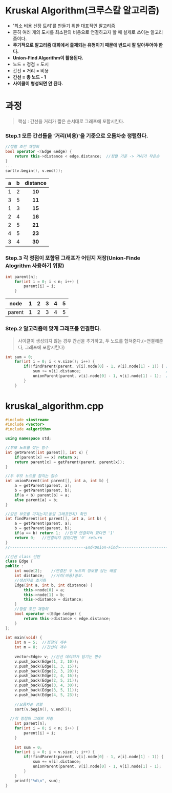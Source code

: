 # Kruskal Algorithm(크루스칼 알고리즘)
 - '최소 비용 신장 트리'를 만들기 위한 대표적인 알고리즘
 - 흔히 여러 개의 도시를 최소한의 비용으로 연결하고자 할 때 실제로 쓰이는 알고리즘이다.
 - **주기적으로 알고리즘 대회에서 출제되는 유형이기 때문에 반드시 잘 알아두어야 한다.**
 - **Union-Find Algorithm이 활용된다.**
 - 노드 = 정점 = 도시
 - 간선 = 거리 = 비용
 - **간선 = 총 노드 - 1**
 - **사이클이 형성되면 안 된다.**
 
# 과정
 > 핵심 : 간선을 거리가 짧은 순서대로 그래프에 포함시킨다.
### Step.1 모든 간선들을 '거리(비용)'을 기준으로 오름차순 정렬한다.
```C++
//정렬 조건 재정의
bool operator <(Edge &edge) {
    return this->distance < edge.distance;	//정렬 기준 -> 거리가 작은순  
}
...
sort(v.begin(), v.end());
```
| a | b | distance |
|:-:|:-:|:--------:|
| 1 | 2 | **10** |
| 3 | 5 | **11** |
| 1 | 3 | **15** |
| 2 | 4 | **16** |
| 2 | 5 | **21** |
| 4 | 5 | **23** |
| 3 | 4 | **30** |

### Step.3 각 정점이 포함된 그래프가 어딘지 저장(Union-Finde Alogrithm 사용하기 위함)
```C++
int parent[n];
    for(int i = 0; i < n; i++) {
        parent[i] = i;
    }
``` 
| node | 1 | 2 | 3 | 4 | 5 |
|:----:|:-:|:-:|:-:|:-:|:-:|
|parent| 1 | 2 | 3 | 4 | 5 |

### Step.2 알고리즘에 맞게 그래프를 연결한다.
> 사이클이 생성되지 않는 경우 간선을 추가하고, 두 노드를 합쳐준다.(=연결해준다, 그래프에 포함시킨다) 
```C++
int sum = 0;
	for(int i = 0; i < v.size(); i++) {
		if(!findParent(parent, v[i].node[0] - 1, v[i].node[1] - 1)) { //사이클이 발생하지 않는 경우 
			sum += v[i].distance;                                     //간선을 추가해주고 
			unionParent(parent, v[i].node[0] - 1, v[i].node[1] - 1);  //두 노드를 합쳐줌(=연결해줌, 그래프에 포함)
		}
	}
```

# kruskal_algorithm.cpp
```C++
#include <iostream>
#include <vector>
#include <algorithm>

using namespace std; 

//부모 노드를 찾는 함수 
int getParent(int parent[], int x) {
	if(parent[x] == x) return x;
	return parent[x] = getParent(parent, parent[x]);
}

//두 부모 노드를 합치는 함수
int unionParent(int parent[], int a, int b) {
	a = getParent(parent, a);
	b = getParent(parent, b);
	if(a < b) parent[b] = a;
	else parent[a] = b;
}

//같은 부모를 가지는지(동일 그래프인지) 확인
int findParent(int parent[], int a, int b) {
	a = getParent(parent, a);
	b = getParent(parent, b);
	if(a == b) return 1;  //만약 연결되어 있다면 '1'
	return 0;   //연결되지 않았다면 '0' return
} 
//---------------------------------End<Union-Find>---------------------------------//

//간선 class 선언
class Edge {
public :
	int node[2];	//연결된 두 노드의 정보를 담는 배열
	int distance;	//거리(비용)정보.
	//생성자로 초기화 
	Edge(int a, int b, int distance) {
		this->node[0] = a;
		this->node[1] = b;
		this->distance = distance;
	}
	//정렬 조건 재정의 
	bool operator <(Edge &edge) {
		return this->distance < edge.distance;
	}
};
 
int main(void) {
	int n = 5;	//정점의 개수
	int m = 8;	//간선의 개수
	
	vector<Edge> v;	//간선 데이터가 담기는 변수
	v.push_back(Edge(1, 2, 10)); 
	v.push_back(Edge(1, 3, 15));
	v.push_back(Edge(2, 3, 20));
	v.push_back(Edge(2, 4, 16));
	v.push_back(Edge(2, 5, 21));
	v.push_back(Edge(3, 4, 30));
	v.push_back(Edge(3, 5, 11));
	v.push_back(Edge(4, 5, 23));
	
	//오름차순 정렬
	sort(v.begin(), v.end()); 
  
  //각 정점의 그래프 저장
	int parent[n];
	for(int i = 0; i < n; i++) {
		parent[i] = i;
	}
	
	int sum = 0;
	for(int i = 0; i < v.size(); i++) {
		if(!findParent(parent, v[i].node[0] - 1, v[i].node[1] - 1)) {
			sum += v[i].distance;
			unionParent(parent, v[i].node[0] - 1, v[i].node[1] - 1);
		}
	}
	printf("%d\n", sum);	
}
```